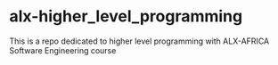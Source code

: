 # alx-higher_level_programming
This is a repo dedicated to higher level programming with ALX-AFRICA Software Engineering course
